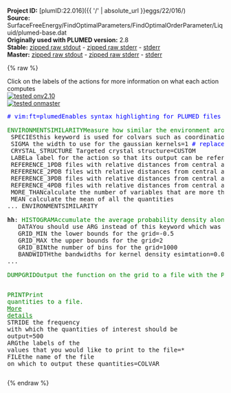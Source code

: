 **Project ID:** [plumID:22.016]({{ '/' | absolute_url }}eggs/22/016/)  
**Source:** SurfaceFreeEnergy/FindOptimalParameters/FindOptimalOrderParameter/Liquid/plumed-base.dat  
**Originally used with PLUMED version:** 2.8  
**Stable:** [zipped raw stdout](plumed-base.dat.plumed.stdout.txt.zip) - [zipped raw stderr](plumed-base.dat.plumed.stderr.txt.zip) - [stderr](plumed-base.dat.plumed.stderr)  
**Master:** [zipped raw stdout](plumed-base.dat.plumed_master.stdout.txt.zip) - [zipped raw stderr](plumed-base.dat.plumed_master.stderr.txt.zip) - [stderr](plumed-base.dat.plumed_master.stderr)  

{% raw %}
<div class="plumedpreheader">
<div class="headerInfo" id="value_details_data/SurfaceFreeEnergy/FindOptimalParameters/FindOptimalOrderParameter/Liquid/plumed-base.dat"> Click on the labels of the actions for more information on what each action computes </div>
<div class="containerBadge">
<div class="headerBadge"><a href="plumed-base.dat.plumed.stderr"><img src="https://img.shields.io/badge/v2.10-passing-green.svg" alt="tested onv2.10" /></a></div>
<div class="headerBadge"><a href="plumed-base.dat.plumed_master.stderr"><img src="https://img.shields.io/badge/master-failed-red.svg" alt="tested onmaster" /></a></div>
</div>
</div>
<pre class="plumedlisting">
<span class="plumedtooltip" style="color:blue"># vim:ft=plumed<span class="right">Enables syntax highlighting for PLUMED files in vim. See <a href="https://www.plumed.org/doc-master/user-doc/html/vim">here for more details. </a><i></i></span></span>
<br/><span class="plumedtooltip" style="color:green">ENVIRONMENTSIMILARITY<span class="right">Measure how similar the environment around atoms is to that found in some reference crystal structure. <a href="https://www.plumed.org/doc-master/user-doc/html/ENVIRONMENTSIMILARITY" style="color:green">More details</a><i></i></span></span> ...
 <span class="plumedtooltip">SPECIES<span class="right">this keyword is used for colvars such as coordination number<i></i></span></span>=1-864:3
 <span class="plumedtooltip">SIGMA<span class="right"> the width to use for the gaussian kernels<i></i></span></span>=1 <span style="color:blue" class="comment"># replace</span>
 <span class="plumedtooltip">CRYSTAL_STRUCTURE<span class="right"> Targeted crystal structure<i></i></span></span>=CUSTOM
 <span class="plumedtooltip">LABEL<span class="right">a label for the action so that its output can be referenced in the input to other actions<i></i></span></span>=<b name="data/SurfaceFreeEnergy/FindOptimalParameters/FindOptimalOrderParameter/Liquid/plumed-base.datrefcv" onclick='showPath("data/SurfaceFreeEnergy/FindOptimalParameters/FindOptimalOrderParameter/Liquid/plumed-base.dat","data/SurfaceFreeEnergy/FindOptimalParameters/FindOptimalOrderParameter/Liquid/plumed-base.datrefcv","data/SurfaceFreeEnergy/FindOptimalParameters/FindOptimalOrderParameter/Liquid/plumed-base.datrefcv","brown")'>refcv</b>
 <span class="plumedtooltip">REFERENCE_1<span class="right">PDB files with relative distances from central atom<i></i></span></span>=env1h.pdb
 <span class="plumedtooltip">REFERENCE_2<span class="right">PDB files with relative distances from central atom<i></i></span></span>=env2h.pdb
 <span class="plumedtooltip">REFERENCE_3<span class="right">PDB files with relative distances from central atom<i></i></span></span>=env3h.pdb
 <span class="plumedtooltip">REFERENCE_4<span class="right">PDB files with relative distances from central atom<i></i></span></span>=env4h.pdb
 <span class="plumedtooltip">MORE_THAN<span class="right">calculate the number of variables that are more than a certain target value. Options for this keyword are explained in the documentation for <a href="https://www.plumed.org/doc-master/user-doc/html/MORE_THAN">MORE_THAN</a>.<i></i></span></span>={RATIONAL R_0=0.5 NN=8 MM=16}
 <span class="plumedtooltip">MEAN<span class="right"> calculate the mean of all the quantities<i></i></span></span>
... ENVIRONMENTSIMILARITY
<br/><span style="display:none;" id="data/SurfaceFreeEnergy/FindOptimalParameters/FindOptimalOrderParameter/Liquid/plumed-base.datrefcv">The ENVIRONMENTSIMILARITY action with label <b>refcv</b> calculates the following quantities:<table  align="center" frame="void" width="95%" cellpadding="5%"><tr><td width="5%"><b> Quantity </b>  </td><td><b> Description </b> </td></tr><tr><td width="5%">refcv.value</td><td>the environmental similar parameter for each of the input atoms</td></tr><tr><td width="5%">refcv.morethan</td><td>the number of colvars that have a value more than a threshold</td></tr><tr><td width="5%">refcv.mean</td><td>the mean of the colvars</td></tr></table></span><b name="data/SurfaceFreeEnergy/FindOptimalParameters/FindOptimalOrderParameter/Liquid/plumed-base.dathh" onclick='showPath("data/SurfaceFreeEnergy/FindOptimalParameters/FindOptimalOrderParameter/Liquid/plumed-base.dat","data/SurfaceFreeEnergy/FindOptimalParameters/FindOptimalOrderParameter/Liquid/plumed-base.dathh","data/SurfaceFreeEnergy/FindOptimalParameters/FindOptimalOrderParameter/Liquid/plumed-base.dathh","brown")'>hh</b>: <span class="plumedtooltip" style="color:green">HISTOGRAM<span class="right">Accumulate the average probability density along a few CVs from a trajectory. <a href="https://www.plumed.org/doc-master/user-doc/html/HISTOGRAM" style="color:green">More details</a><i></i></span></span> ...
   <span class="plumedtooltip">DATA<span class="right">You should use ARG instead of this keyword which was used in older versions of PLUMED and is provided for back compatibility only<i></i></span></span>=<b name="data/SurfaceFreeEnergy/FindOptimalParameters/FindOptimalOrderParameter/Liquid/plumed-base.datrefcv">refcv</b>
   <span class="plumedtooltip">GRID_MIN<span class="right"> the lower bounds for the grid<i></i></span></span>=-0.5
   <span class="plumedtooltip">GRID_MAX<span class="right"> the upper bounds for the grid<i></i></span></span>=2
   <span class="plumedtooltip">GRID_BIN<span class="right">the number of bins for the grid<i></i></span></span>=1000
   <span class="plumedtooltip">BANDWIDTH<span class="right">the bandwidths for kernel density esimtation<i></i></span></span>=0.01
...
<br/><span style="display:none;" id="data/SurfaceFreeEnergy/FindOptimalParameters/FindOptimalOrderParameter/Liquid/plumed-base.dathh">The HISTOGRAM action with label <b>hh</b> calculates the following quantities:<table  align="center" frame="void" width="95%" cellpadding="5%"><tr><td width="5%"><b> Quantity </b>  </td><td><b> Description </b> </td></tr><tr><td width="5%">hh.value</td><td>the estimate of the histogram as a function of the argument that was obtained</td></tr></table></span><span class="plumedtooltip" style="color:green">DUMPGRID<span class="right">Output the function on the grid to a file with the PLUMED grid format. <a href="https://www.plumed.org/doc-master/user-doc/html/DUMPGRID" style="color:green">More details</a><i></i></span></span> <span class="plumedtooltip">GRID<span class="right">You should use ARG instead of this keyword which was used in older versions of PLUMED and is provided for back compatibility only<i></i></span></span>=<b name="data/SurfaceFreeEnergy/FindOptimalParameters/FindOptimalOrderParameter/Liquid/plumed-base.dathh">hh</b> <span class="plumedtooltip">FILE<span class="right"> the file on which to write the grid<i></i></span></span>=histo <span class="plumedtooltip">STRIDE<span class="right"> the frequency with which the grid should be output to the file<i></i></span></span>=100

<span style="display:none;" id="data/SurfaceFreeEnergy/FindOptimalParameters/FindOptimalOrderParameter/Liquid/plumed-base.dat">The DUMPGRID action with label <b></b> calculates something</span><span class="plumedtooltip" style="color:green">PRINT<span class="right">Print quantities to a file. <a href="https://www.plumed.org/doc-master/user-doc/html/PRINT" style="color:green">More details</a><i></i></span></span> <span class="plumedtooltip">STRIDE<span class="right"> the frequency with which the quantities of interest should be output<i></i></span></span>=500  <span class="plumedtooltip">ARG<span class="right">the labels of the values that you would like to print to the file<i></i></span></span>=* <span class="plumedtooltip">FILE<span class="right">the name of the file on which to output these quantities<i></i></span></span>=COLVAR
</pre>
{% endraw %}
